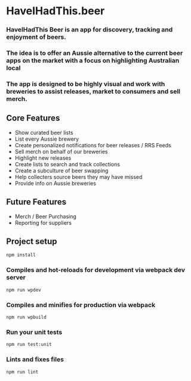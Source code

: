 # HaveIHadThis.beer
### HaveIHadThis Beer is an app for discovery, tracking and enjoyment of beers.  
### The idea is to offer an Aussie alternative to the current beer apps on the market with a focus on highlighting Australian local
### The app is designed to be highly visual and work with breweries to assist releases, market to consumers and sell merch.

## Core Features
- Show curated beer lists
- List every Aussie brewery
- Create personalized notifications for beer releases / RRS Feeds
- Sell merch on behalf of our breweries
- Highlight new releases
- Create lists to search and track collections
- Create a subculture of beer swapping
- Help collecters source beers they may have missed
- Provide info on Aussie breweries

## Future Features
- Merch / Beer Purchasing
- Reporting for suppliers


## Project setup
```
npm install
```

### Compiles and hot-reloads for development via webpack dev server
```
npm run wpdev
```

### Compiles and minifies for production via webpack
```
npm run wpbuild
```

### Run your unit tests
```
npm run test:unit
```

### Lints and fixes files
```
npm run lint
```
